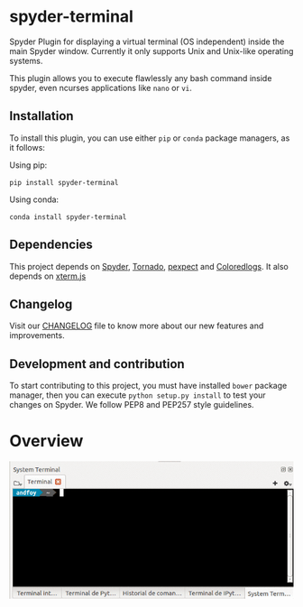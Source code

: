 # spyder-terminal
Spyder Plugin for displaying a virtual terminal (OS independent) inside the main Spyder window. Currently it only supports Unix and Unix-like operating systems.

This plugin allows you to execute flawlessly any bash command inside spyder, even ncurses applications like ``nano`` or ``vi``.

## Installation
To install this plugin, you can use either ``pip`` or ``conda`` package managers, as it follows:

Using pip:
```
pip install spyder-terminal
```

Using conda:
```
conda install spyder-terminal
```

## Dependencies
This project depends on [Spyder](https://github.com/spyder-ide/spyder), [Tornado](https://github.com/tornadoweb/tornado), [pexpect](pexpect.sourceforge.net/pexpect.html) and [Coloredlogs](https://github.com/xolox/python-coloredlogs). It also depends on [xterm.js](https://github.com/sourcelair/xterm.js/)

## Changelog
Visit our [CHANGELOG](CHANGELOG.md) file to know more about our new features and improvements.

## Development and contribution
To start contributing to this project, you must have installed ``bower`` package manager, then you can execute ``python setup.py install`` to test your changes on Spyder. We follow PEP8 and PEP257 style guidelines.

# Overview
![alt tag](/doc/example.gif)
